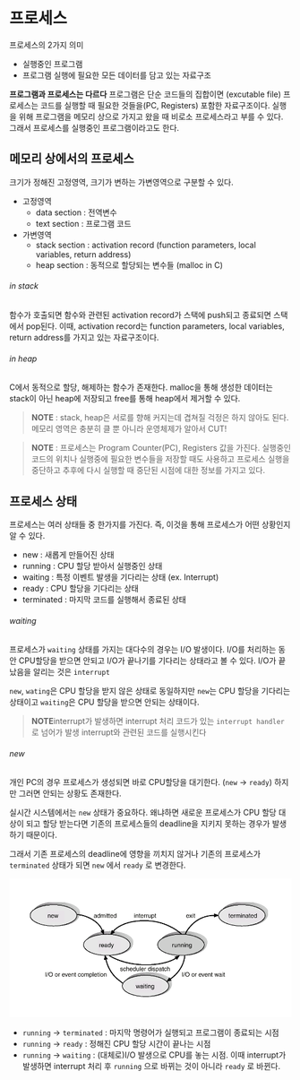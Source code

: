 # 프로세스

프로세스의 2가지 의미
- 실행중인 프로그램
- 프로그램 실행에 필요한 모든 데이터를 담고 있는 자료구조

**프로그램과 프로세스는 다르다**
프로그램은 단순 코드들의 집합이면 (excutable file) 프로세스는 코드를 실행할 때 필요한 것들을(PC, Registers) 포함한 자료구조이다. 실행을 위해 프로그램을 메모리 상으로 가지고 왔을 때 비로소 프로세스라고 부를 수 있다. 그래서 프로세스를 실행중인 프로그램이라고도 한다.
 

## 메모리 상에서의 프로세스

크기가 정해진 고정영역, 크기가 변하는 가변영역으로 구분할 수 있다.

- 고정영역
  - data section : 전역변수
  - text section : 프로그램 코드
- 가변영역
  - stack section : activation record (function parameters, local variables, return address)
  - heap section : 동적으로 할당되는 변수들 (malloc in C)

###### in stack 
함수가 호출되면 함수와 관련된 activation record가 스택에 push되고 종료되면 스택에서 pop된다. 이때, activation record는 function parameters, local variables, return address를 가지고 있는 자료구조이다.
###### in heap 
C에서 동적으로 할당, 해제하는 함수가 존재한다. malloc을 통해 생성한 데이터는 stack이 아닌 heap에 저장되고 free를 통해 heap에서 제거할 수 있다.

> **NOTE** : stack, heap은 서로를 향해 커지는데 겹쳐질 걱정은 하지 않아도 된다. 메모리 영역은 충분히 클 뿐 아니라 운영체제가 알아서 CUT!

> **NOTE** : 프로세스는 Program Counter(PC), Registers 값을 가진다.
> 실행중인 코드의 위치나 실행중에 필요한 변수들을 저장할 때도 사용하고 프로세스 실행을 중단하고 추후에 다시 실행할 때 중단된 시점에 대한 정보를 가지고 있다.

## 프로세스 상태 

프로세스는 여러 상태들 중 한가지를 가진다. 즉, 이것을 통해 프로세스가 어떤 상황인지 알 수 있다. 

- new : 새롭게 만들어진 상태
- running : CPU 할당 받아서 실행중인 상태
- waiting : 특정 이벤트 발생을 기다리는 상태 (ex. Interrupt)
- ready : CPU 할당을 기다리는 상태
- terminated : 마지막 코드를 실행해서 종료된 상태

###### waiting
프로세스가 `waiting` 상태를 가지는 대다수의 경우는 I/O 발생이다. I/O를 처리하는 동안 CPU할당을 받으면 안되고 I/O가 끝나기를 기다리는 상태라고 볼 수 있다. I/O가 끝났음을 알리는 것은 `interrupt`

`new`, `wating`은 CPU 할당을 받지 않은 상태로 동일하지만 `new`는 CPU 할당을 기다리는 상태이고 `waiting`은 CPU 할당을 받으면 안되는 상태이다.

> **NOTE**interrupt가 발생하면 interrupt 처리 코드가 있는 `interrupt handler` 로 넘어가 발생 interrupt와 관련된 코드를 실행시킨다

###### new
개인 PC의 경우 프로세스가 생성되면 바로 CPU할당을 대기한다. (`new` -> `ready`) 하지만 그러면 안되는 상황도 존재한다. 

실시간 시스템에서는 `new` 상태가 중요하다. 왜냐하면 새로운 프로세스가 CPU 할당 대상이 되고 할당 받는다면 기존의 프로세스들의 deadline을 지키지 못하는 경우가 발생하기 때문이다.

그래서 기존 프로세스의 deadline에 영향을 끼치지 않거나 기존의 프로세스가 `terminated` 상태가 되면 `new` 에서 `ready` 로 변경한다.

![](./img/operating-system-process-1.png)

- `running` -> `terminated` : 마지막 명령어가 실행되고 프로그램이 종료되는 시점
- `running` -> `ready` : 정해진 CPU 할당 시간이 끝나는 시점
- `running` -> `waiting` : (대체로)I/O 발생으로 CPU를 놓는 시점. 이때 interrupt가 발생하면 interrupt 처리 후 `running` 으로 바뀌는 것이 아니라 `ready` 로 바뀐다.